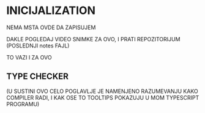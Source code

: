 # INICIJALIZATION

NEMA MSTA OVDE DA ZAPISUJEM

DAKLE POGLEDAJ VIDEO SNIMKE ZA OVO, I PRATI REPOZITORIJUM (POSLEDNJI notes FAJL)

TO VAZI I ZA OVO

## TYPE CHECKER



(U SUSTINI OVO CELO POGLAVLJE JE NAMENJENO RAZUMEVANJU KAKO COMPILER RADI, I KAK OSE TO TOOLTIPS POKAZUJU U MOM TYPESCRIPT PROGRAMU)